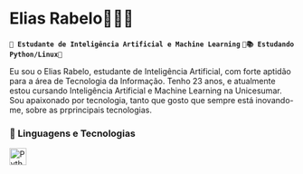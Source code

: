 # Elias Rabelo🧑🏻‍💻

**`🤖 Estudante de Inteligência Artificial e Machine Learning`**
**`🤖📚 Estudando Python/Linux🐧`**

Eu sou o Elias Rabelo, estudante de Inteligência Artificial, com forte aptidão para a área de Tecnologia da Informação. Tenho 23 anos, e atualmente estou cursando Inteligência Artificial e Machine Learning na Unicesumar. Sou apaixonado por tecnologia, tanto que gosto que sempre está inovando-me, sobre as prprincipais tecnologias. 


### 🤖 Linguagens e Tecnologias
<img 
    align="left" 
    alt="Python" 
    title="Python"
    width="30px" 
    style="padding-right: 10px;" 
    src="https://cdn.jsdelivr.net/gh/devicons/devicon@latest/icons/python/python-original.svg" 
/>

<br/>
<br/>

